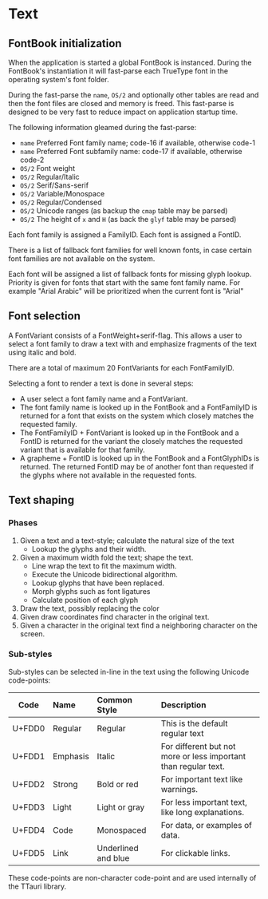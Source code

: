 Text
====

FontBook initialization
-----------------------

When the application is started a global FontBook is instanced.
During the FontBook's instantiation it will fast-parse each TrueType
font in the operating system's font folder.

During the fast-parse the `name`, `OS/2` and optionally other tables
are read and then the font files are closed and memory is freed. This
fast-parse is designed to be very fast to reduce impact on application
startup time.

The following information gleamed during the fast-parse:

 - `name` Preferred Font family name; code-16 if available, otherwise code-1
 - `name` Preferred Font subfamily name: code-17 if available, otherwise code-2
 - `OS/2` Font weight
 - `OS/2` Regular/Italic
 - `OS/2` Serif/Sans-serif
 - `OS/2` Variable/Monospace
 - `OS/2` Regular/Condensed
 - `OS/2` Unicode ranges (as backup the `cmap` table may be parsed)
 - `OS/2` The height of `x` and `H` (as back the `glyf` table may be parsed)

Each font family is assigned a FamilyID.
Each font is assigned a FontID.

There is a list of fallback font families for well known fonts, in case certain
font families are not available on the system.

Each font will be assigned a list of fallback fonts for missing glyph lookup.
Priority is given for fonts that start with the same font family name. For
example "Arial Arabic" will be prioritized when the current font is "Arial"

Font selection
--------------

A FontVariant consists of a FontWeight+serif-flag. This allows a user to select a font
family to draw a text with and emphasize fragments of the text using italic and bold.

There are a total of maximum 20 FontVariants for each FontFamilyID.

Selecting a font to render a text is done in several steps:

 - A user select a font family name and a FontVariant.
 - The font family name is looked up in the FontBook and a FontFamilyID is
   returned for a font that exists on the system which closely matches the
   requested family.
 - The FontFamilyID + FontVariant is looked up in the FontBook and a FontID
   is returned for the variant the closely matches the requested variant that
   is available for that family.
 - A grapheme + FontID is looked up in the FontBook and a FontGlyphIDs is returned.
   The returned FontID may be of another font than requested if the glyphs where
   not available in the requested fonts.

Text shaping
------------

### Phases

1. Given a text and a text-style; calculate the natural size of the text
   - Lookup the glyphs and their width.
2. Given a maximum width fold the text; shape the text.
   - Line wrap the text to fit the maximum width.
   - Execute the Unicode bidirectional algorithm.
   - Lookup glyphs that have been replaced.
   - Morph glyphs such as font ligatures
   - Calculate position of each glyph
3. Draw the text, possibly replacing the color
4. Given draw coordinates find character in the original text.
5. Given a character in the original text find a neighboring character on the screen.

### Sub-styles

Sub-styles can be selected in-line in the text using the following Unicode code-points:

Code   | Name     | Common Style        | Description
-------|:---------|:--------------------|:---------------------------------------------------------------
U+FDD0 | Regular  | Regular             | This is the default regular text
U+FDD1 | Emphasis | Italic              | For different but not more or less important than regular text.
U+FDD2 | Strong   | Bold or red         | For important text like warnings.
U+FDD3 | Light    | Light or gray       | For less important text, like long explanations.
U+FDD4 | Code     | Monospaced          | For data, or examples of data.
U+FDD5 | Link     | Underlined and blue | For clickable links.

These code-points are non-character code-point and are used internally of the TTauri library.
